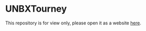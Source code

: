 # UNBXTourney

This repository is for view only, please open it as a website [here](https://unstablex.github.io/UNBXTourney/).
